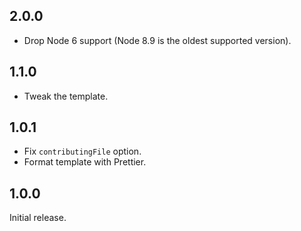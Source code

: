 ## 2.0.0

- Drop Node 6 support (Node 8.9 is the oldest supported version).

## 1.1.0

- Tweak the template.

## 1.0.1

- Fix `contributingFile` option.
- Format template with Prettier.

## 1.0.0

Initial release.
